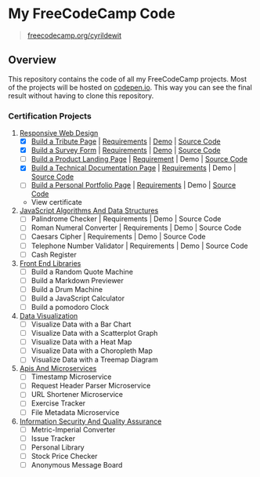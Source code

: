 # My FreeCodeCamp Code

> [freecodecamp.org/cyrildewit](https://www.freecodecamp.org/cyrildewit)

## Overview

This repository contains the code of all my FreeCodeCamp projects. Most of the projects will be hosted on [codepen.io](https://codepen.io/collection/DkBKVL/). This way you can see the final result without having to clone this repository.

### Certification Projects

1. [Responsive Web Design](responsive-web-design)
    * [x] [Build a Tribute Page](responsive-web-design/tribute-page) | [Requirements](https://learn.freecodecamp.org/responsive-web-design/responsive-web-design-projects/build-a-tribute-page) | [Demo](https://codepen.io/cyrildewit/full/MXaYva/) | [Source Code](responsive-web-design/tribute-page)
    * [x] [Build a Survey Form](responsive-web-design/survey-form) | [Requirements](https://learn.freecodecamp.org/responsive-web-design/responsive-web-design-projects/build-a-survey-form) | [Demo](https://codepen.io/cyrildewit/full/yqJMRO/) | [Source Code](responsive-web-design/survey-form)
    * [ ] [Build a Product Landing Page](responsive-web-design/product-landing-page) | [Requirement](https://learn.freecodecamp.org/responsive-web-design/responsive-web-design-projects/build-a-product-landing-page) | Demo | [Source Code](responsive-web-design/product-landing-page)
    * [x] [Build a Technical Documentation Page](responsive-web-design/technical-documentation-page) | [Requirements](https://learn.freecodecamp.org/responsive-web-design/responsive-web-design-projects/build-a-technical-documentation-page) | Demo | [Source Code](responsive-web-design/technical-documentation-page)
    * [ ] [Build a Personal Portfolio Page](responsive-web-design/personal-portfolio-page) | [Requirements](https://learn.freecodecamp.org/responsive-web-design/responsive-web-design-projects/build-a-personal-portfolio-webpage) | Demo | [Source Code](responsive-web-design/personal-portfolio-page)
    * View certificate
2. [JavaScript Algorithms And Data Structures](javascript-algorithms-and-data-structures)
    * [ ] Palindrome Checker | Requirements | Demo | Source Code
    * [ ] Roman Numeral Converter | Requirements | Demo | Source Code
    * [ ] Caesars Cipher | Requirements | Demo | Source Code
    * [ ] Telephone Number Validator | Requirements | Demo | Source Code
    * [ ] Cash Register
3. [Front End Libraries](front-end-libraries)
    * [ ] Build a Random Quote Machine
    * [ ] Build a Markdown Previewer
    * [ ] Build a Drum Machine
    * [ ] Build a JavaScript Calculator
    * [ ] Build a pomodoro Clock
4. [Data Visualization](data-visualization)
    * [ ] Visualize Data with a Bar Chart
    * [ ] Visualize Data with a Scatterplot Graph
    * [ ] Visualize Data with a Heat Map
    * [ ] Visualize Data with a Choropleth Map
    * [ ] Visualize Data with a Treemap Diagram
5. [Apis And Microservices](apis-and-microservices)
    * [ ] Timestamp Microservice
    * [ ] Request Header Parser Microservice
    * [ ] URL Shortener Microservice
    * [ ] Exercise Tracker
    * [ ] File Metadata Microservice
6. [Information Security And Quality Assurance](information-security-and-quality-assurance)
    * [ ] Metric-Imperial Converter
    * [ ] Issue Tracker
    * [ ] Personal Library
    * [ ] Stock Price Checker
    * [ ] Anonymous Message Board
